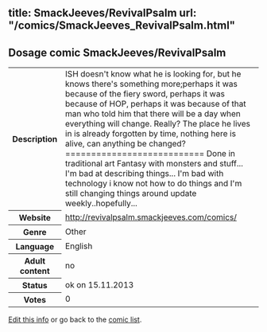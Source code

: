 title: SmackJeeves/RevivalPsalm
url: "/comics/SmackJeeves_RevivalPsalm.html"
---
Dosage comic SmackJeeves/RevivalPsalm
-----------------------------------------

<p id="msg"></p>
<script type="text/javascript">
if (window.location.search === '?edit_info_mail=sent_ok') {
  var elem = document.getElementById("msg");
  elem.innerHTML = 'Edited information sucessfully sent for review, which is usually done daily. Thanks!';
  elem.className = 'ok';
}
</script>
<table class="comicinfo">
<tr>
<th>Description</th><td>ISH doesn't know what he is looking for, but he knows there's something more;perhaps it was because of the fiery sword, perhaps it was because of HOP, perhaps it was because of that man who told him that there will be a day when everything will change. Really? The place he lives in is already forgotten by time, nothing here is alive, can anything be changed? =========================== Done in traditional art Fantasy with monsters and stuff... I'm bad at describing things... I'm bad with technology i know not how to do things and I'm still changing things around update weekly..hopefully...</td>
</tr>
<tr>
<th>Website</th><td><a href="http://revivalpsalm.smackjeeves.com/comics/">http://revivalpsalm.smackjeeves.com/comics/</a></td>
</tr>
<tr>
<th>Genre</th><td>Other</td>
</tr>
<tr>
<th>Language</th><td>English</td>
</tr>
<tr>
<th>Adult content</th><td>no</td>
</tr>
<tr>
<th>Status</th><td>ok on 15.11.2013</td>
</tr>
<tr>
<th>Votes</th><td>0</td>
</tr>
</table>

[Edit this info](SmackJeeves_RevivalPsalm_edit.html) or go back to the [comic list](../comic-index.html).
